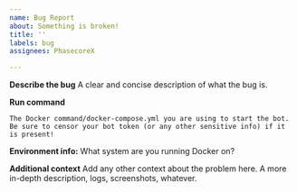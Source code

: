 ```yaml
---
name: Bug Report
about: Something is broken!
title: ''
labels: bug
assignees: PhasecoreX

---
```


<!--
Before submitting a bug report, check to see if any of the following fixes your issue:

- Make sure you are using the most up-to-date image.
- Try stopping the container, deleting the `venv` folder in `/data` (ONLY the `venv` folder!), and then restarting the container.

Thanks!
-->

**Describe the bug**
A clear and concise description of what the bug is.

**Run command**
```
The Docker command/docker-compose.yml you are using to start the bot.
Be sure to censor your bot token (or any other sensitive info) if it is present!
```

**Environment info:**
What system are you running Docker on?

**Additional context**
Add any other context about the problem here. A more in-depth description, logs, screenshots, whatever.
